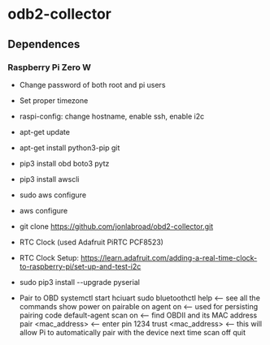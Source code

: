 # odb2-collector

## Dependences
### Raspberry Pi Zero W
* Change password of both root and pi users
* Set proper timezone
* raspi-config: change hostname, enable ssh, enable i2c
* apt-get update
* apt-get install python3-pip git
* pip3 install obd boto3 pytz
* pip3 install awscli
* sudo aws configure
* aws configure
* git clone https://github.com/jonlabroad/obd2-collector.git
* RTC Clock (used Adafruit PiRTC PCF8523)
* RTC Clock Setup: https://learn.adafruit.com/adding-a-real-time-clock-to-raspberry-pi/set-up-and-test-i2c

* sudo pip3 install --upgrade pyserial
* Pair to OBD
systemctl start hciuart
sudo bluetoothctl
help <-- see all the commands
show
power on
pairable on
agent on <-- used for persisting pairing code
default-agent
scan on <-- find OBDII and its MAC address
pair <mac_address> <-- enter pin 1234
trust <mac_address> <-- this will allow Pi to automatically pair with the device next time
scan off
quit
